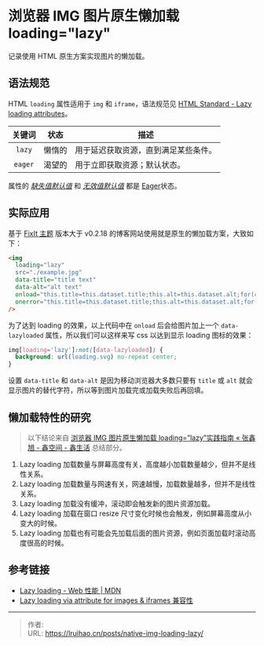 # 浏览器 IMG 图片原生懒加载 loading="lazy"


记录使用 HTML 原生方案实现图片的懒加载。

<!--more-->

## 语法规范

HTML `loading` 属性适用于 `img` 和 `iframe`，语法规范见 [HTML Standard - Lazy loading attributes](https://html.spec.whatwg.org/multipage/urls-and-fetching.html#lazy-loading-attributes)。

| 关键词  | 状态  | 描述                                 |
| :-----: | :----: | ------------------------------------ |
| `lazy`  | 懒惰的 | 用于延迟获取资源，直到满足某些条件。 |
| `eager` | 渴望的 | 用于立即获取资源；默认状态。         |

属性的 _[缺失值默认值](https://html.spec.whatwg.org/multipage/common-microsyntaxes.html#missing-value-default)_ 和 _[无效值默认值](https://html.spec.whatwg.org/multipage/common-microsyntaxes.html#invalid-value-default)_ 都是 [Eager](https://html.spec.whatwg.org/multipage/urls-and-fetching.html#attr-loading-eager-state)状态。

## 实际应用

基于 [FixIt 主题](https://github.com/hugo-fixit/FixIt) 版本大于 v0.2.18 的博客网站使用就是原生的懒加载方案，大致如下：

```html
<img
  loading="lazy"
  src="./example.jpg"
  data-title="title text"
  data-alt="alt text"
  onload="this.title=this.dataset.title;this.alt=this.dataset.alt;for(const a of ['data-title','data-alt','onerror','onload']){this.removeAttribute(a);}this.dataset.lazyloaded='';"
  onerror="this.title=this.dataset.title;this.alt=this.dataset.alt;for(const a of ['data-title','data-alt','onerror','onload']){this.removeAttribute(a);}"
/>
```

为了达到 loading 的效果，以上代码中在 `onload` 后会给图片加上一个 `data-lazyloaded` 属性，所以我们可以这样来写 css 以达到显示 loading 图标的效果：

```css
img[loading='lazy']:not([data-lazyloaded]) {
  background: url(loading.svg) no-repeat center;
}
```

设置 `data-title` 和 `data-alt` 是因为移动浏览器大多数只要有 `title` 或 `alt` 就会显示图片的替代字符，所以等到图片加载完或加载失败后再回填。

## 懒加载特性的研究

> 以下结论来自 [浏览器 IMG 图片原生懒加载 loading=”lazy”实践指南 « 张鑫旭 - 鑫空间 - 鑫生活](https://www.zhangxinxu.com/wordpress/2019/09/native-img-loading-lazy/) 总结部分。

1. Lazy loading 加载数量与屏幕高度有关，高度越小加载数量越少，但并不是线性关系。
2. Lazy loading 加载数量与网速有关，网速越慢，加载数量越多，但并不是线性关系。
3. Lazy loading 加载没有缓冲，滚动即会触发新的图片资源加载。
4. Lazy loading 加载在窗口 resize 尺寸变化时候也会触发，例如屏幕高度从小变大的时候。
5. Lazy loading 加载也有可能会先加载后面的图片资源，例如页面加载时滚动高度很高的时候。

## 参考链接

- [Lazy loading - Web 性能 | MDN](https://developer.mozilla.org/zh-CN/docs/Web/Performance/Lazy_loading)
- [Lazy loading via attribute for images & iframes 兼容性](https://caniuse.com/loading-lazy-attr)


---

> 作者:   
> URL: https://lruihao.cn/posts/native-img-loading-lazy/  

